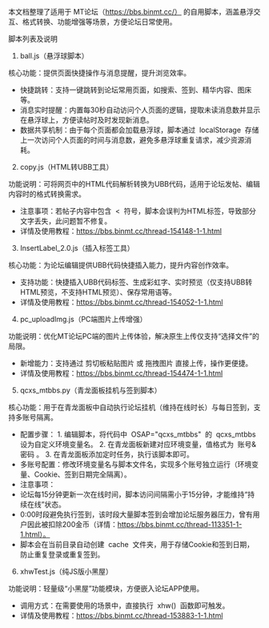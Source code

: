 本文档整理了适用于 MT论坛（https://bbs.binmt.cc/） 的自用脚本，涵盖悬浮交互、格式转换、功能增强等场景，方便论坛日常使用。
 
脚本列表及说明
 
1. ball.js（悬浮球脚本）
 
核心功能：提供页面快捷操作与消息提醒，提升浏览效率。
 
- 快捷跳转：支持一键跳转到论坛常用页面，如搜索、签到、精华内容、图床等。
- 消息实时提醒：内置每30秒自动访问个人页面的逻辑，提取未读消息数并显示在悬浮球上，方便读帖时及时发现新消息。
- 数据共享机制：由于每个页面都会加载悬浮球，脚本通过  localStorage  存储上一次访问个人页面的时间与消息数，避免多悬浮球重复请求，减少资源消耗。
 
2. copy.js（HTML转UBB工具）
 
功能说明：可将网页中的HTML代码解析转换为UBB代码，适用于论坛发帖、编辑内容时的格式转换需求。
 
- 注意事项：若帖子内容中包含  <  符号，脚本会误判为HTML标签，导致部分文字丢失，此问题暂不修复。
- 详情及使用教程：https://bbs.binmt.cc/thread-154148-1-1.html
 
3. InsertLabel_2.0.js（插入标签工具）
 
核心功能：为论坛编辑提供UBB代码快捷插入能力，提升内容创作效率。
 
- 支持功能：快捷插入UBB代码标签、生成彩虹字、实时预览（仅支持UBB转HTML预览，不支持HTML预览）、保存常用语等。
- 详情及使用教程：https://bbs.binmt.cc/thread-154052-1-1.html
 
4. pc_uploadImg.js（PC端图片上传增强）
 
功能说明：优化MT论坛PC端的图片上传体验，解决原生上传仅支持“选择文件”的局限。
 
- 新增能力：支持通过 剪切板粘贴图片 或 拖拽图片 直接上传，操作更便捷。
- 详情及使用教程：https://bbs.binmt.cc/thread-154474-1-1.html
 
5. qcxs_mtbbs.py（青龙面板挂机与签到脚本）
 
核心功能：用于在青龙面板中自动执行论坛挂机（维持在线时长）与每日签到，支持多账号隔离。
 
- 配置步骤：
1. 编辑脚本，将代码中  OSAP="qcxs_mtbbs"  的  qcxs_mtbbs  设为自定义环境变量名。
2. 在青龙面板新建对应环境变量，值格式为  账号&密码 。
3. 在青龙面板添加定时任务，执行该脚本即可。
- 多账号配置：修改环境变量名与脚本文件名，实现多个账号独立运行（环境变量、Cookie、签到日期完全隔离）。
- 注意事项：
- 论坛每15分钟更新一次在线时间，脚本访问间隔需小于15分钟，才能维持“持续在线”状态。
- 0:00时段避免执行签到，该时段大量脚本签到会增加论坛服务器压力，曾有用户因此被扣除200金币（详情：https://bbs.binmt.cc/thread-113351-1-1.html）。
- 脚本会在当前目录自动创建  cache  文件夹，用于存储Cookie和签到日期，防止重复登录或重复签到。
 
6. xhwTest.js（纯JS版小黑屋）
 
功能说明：轻量级“小黑屋”功能模块，方便嵌入论坛APP使用。
 
- 调用方式：在需要使用的场景中，直接执行  xhw()  函数即可触发。
- 详情及使用教程：https://bbs.binmt.cc/thread-153883-1-1.html